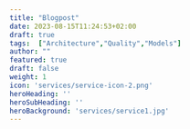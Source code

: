 ```yaml
---
title: "Blogpost"
date: 2023-08-15T11:24:53+02:00
draft: true
tags:  ["Architecture","Quality","Models"]
author: ""
featured: true
draft: false
weight: 1
icon: 'services/service-icon-2.png'
heroHeading: ''
heroSubHeading: ''
heroBackground: 'services/service1.jpg'
---
```

